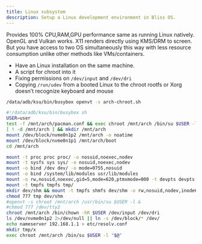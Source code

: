 ```yaml
---
title: Linux subsystem
description: Setup a Linux development environment in Bliss OS.  
---
```

  
Provides 100% CPU,RAM,GPU performance same as running Linux natively. OpenGL and Vulkan works. X11 renders directly using KMS/DRM to screen. But you have access to two OS simultaneously this way with less resource consumption unlike other methods like VMs/containers.

- Have an Linux installation on the same machine.  
- A script for chroot into it  
- Fixing permissions on `/dev/input` and `/dev/dri` 
- Copying `/run/udev` from a booted Linux to the chroot rootfs or Xorg doesn’t recognize keyboard and mouse
```bash
/data/adb/ksu/bin/busybox openvt -s arch-chroot.sh
```

```bash title="arch-chroot.sh"
#!/data/adb/ksu/bin/busybox sh
USER=user
test -f /mnt/arch/pacman.conf && exec chroot /mnt/arch /bin/su $USER -l "$@"
[ ! -d /mnt/arch ] && mkdir /mnt/arch
mount /dev/block/nvme0n1p2 /mnt/arch -o noatime
mount /dev/block/nvme0n1p1 /mnt/arch/boot
cd /mnt/arch

mount -t proc proc proc/ -o nosuid,noexec,nodev
mount -t sysfs sys sys/ -o nosuid,noexec,nodev
mount -o bind /dev dev/ -o mode=0755,nosuid
mount -o bind /system/lib/modules usr/lib/modules
mount -o rw,nosuid,noexec,gid=5,mode=620,ptmxmode=000 -t devpts devpts dev/pts
mount -t tmpfs tmpfs tmp/
mkdir dev/shm && mount -t tmpfs shmfs dev/shm -o rw,nosuid,nodev,inode64
chmod 777 tmp dev/shm
#openvt -s chroot /mnt/arch /usr/bin/su $USER -l &
#chmod 777 /dev/tty2
chroot /mnt/arch /bin/chown -hR $USER /dev/input /dev/dri
ls /dev/nvme0n1p2 2>/dev/null || ln -s /dev/block/* /dev/
echo nameserver 192.168.1.1 > etc/resolv.conf
mkdir tmp/x
exec chroot /mnt/arch /bin/su $USER -l "$@"
```